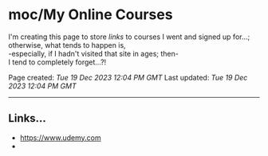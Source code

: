 # moc/My Online Courses

I'm creating this page to store *links* to courses I went and signed up for...;   
otherwise, what tends to happen is,   
-especially, if I hadn't visited that site in ages; then-   
I tend to completely forget...?!

Page created: *Tue 19 Dec 2023 12:04 PM GMT*
Last updated: *Tue 19 Dec 2023 12:04 PM GMT*

-----

## Links...

- https://www.udemy.com
- 
